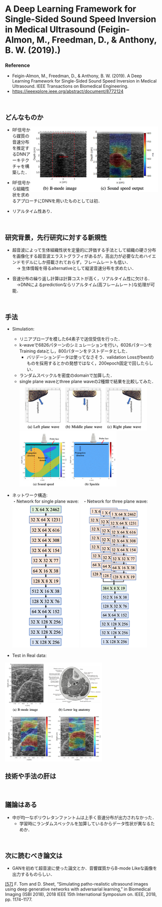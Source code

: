 # A Deep Learning Framework for Single-Sided Sound Speed Inversion in Medical Ultrasound (Feigin-Almon, M., Freedman, D., & Anthony, B. W. (2019).)
### Reference
- Feigin-Almon, M., Freedman, D., & Anthony, B. W. (2019).
A Deep Learning Framework for Single-Sided Sound Speed Inversion in Medical Ultrasound. IEEE Transactions on Biomedical Engineering.
- https://ieeexplore.ieee.org/abstract/document/8772124

<br />

## どんなものか
<img src="https://github.com/Kotatsun/papers/blob/image/ground_result.png" width="420" style="float:right">

- RF信号から媒質の音速分布を推定するDNNアーキテクチャを構築した． 

- RF信号から組織性状を求めるアプローチにDNNを用いたものとしては初．

- リアルタイム性あり．
<br />

## 研究背景，先行研究に対する新規性
- 超音波によって生体組織性状を定量的に評価する手法として組織の硬さ分布を画像化する超音波エラストグラフィがあるが，高出力が必要なためハイエンドモデルにしか搭載されておらず，フレームレートも低い．  
	　→ 生体情報を得るalternativeとして縦波音速分布を求めたい．


- 音速分布の繰り返し計算は計算コストが高く，リアルタイム性に欠ける．  
	　→DNNによるpredictionならリアルタイム(高フレームレート)な処理が可能．
<br />

## 手法
- Simulation:
	- リニアプローブを模した64素子で送信受信を行った．
	-  k-waveで6826パターンのシミュレーションを行い，6026パターンをTraining dataとし，800パターンをテストデータとした．
		- バリデーションデータは使ってなさそう．validation Lossがbestのものを採用するとかの発想ではなく，200epoch固定で回したらしい．
	- ランダムスペックルを密度のdomainで加算した．  
	- single plane waveとthree plane waveの2種類で結果を比較してみた．
	<img src="https://github.com/Kotatsun/papers/blob/image/plane_wave.png" width="420"> <img src="https://github.com/Kotatsun/papers/blob/image/medium_condition.png" width="320">  

- ネットワーク構造:  
・Network for single plane wave:　・Network for three plane wave:  
	<img src="https://github.com/Kotatsun/papers/blob/image/single_network.png" width="220">   <img src="https://github.com/Kotatsun/papers/blob/image/middle_network.png" width="220">

- Test in Real data:
<img src="https://github.com/Kotatsun/papers/blob/image/Real_leg.png" width="320">
<br />

## 技術や手法の肝は



<br />

## 議論はある
- 中が均一なポリウレタンファントムは上手く音速分布が出力されなかった．
	- 学習時にランダムスペックルを加算しているからデータ性状が異なるためか．
<br />

## 次に読むべき論文は
- GANを初めて超音波に使った論文とか．音響媒質からB-mode Likeな画像を出力するものらしい．

[[57]](https://ieeexplore.ieee.org/stamp/stamp.jsp?arnumber=8363780) F. Tom and D. Sheet, “Simulating patho-realistic ultrasound images using deep generative networks with adversarial learning,” in Biomedical Imaging (ISBI 2018), 2018 IEEE 15th International Symposium on. IEEE, 2018, pp. 1174–1177.

